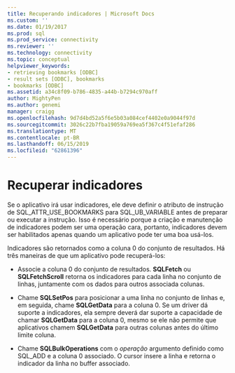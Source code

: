 ```yaml
---
title: Recuperando indicadores | Microsoft Docs
ms.custom: ''
ms.date: 01/19/2017
ms.prod: sql
ms.prod_service: connectivity
ms.reviewer: ''
ms.technology: connectivity
ms.topic: conceptual
helpviewer_keywords:
- retrieving bookmarks [ODBC]
- result sets [ODBC], bookmarks
- bookmarks [ODBC]
ms.assetid: a34c8f09-b786-4835-a44b-b7294c970aff
author: MightyPen
ms.author: genemi
manager: craigg
ms.openlocfilehash: 9d7d4bd52a5f6e5b03a084cef4402e0a9044f97d
ms.sourcegitcommit: 3026c22b7fba19059a769ea5f367c4f51efaf286
ms.translationtype: MT
ms.contentlocale: pt-BR
ms.lasthandoff: 06/15/2019
ms.locfileid: "62861396"
---
```

# <a name="retrieving-bookmarks"></a>Recuperar indicadores
Se o aplicativo irá usar indicadores, ele deve definir o atributo de instrução de SQL_ATTR_USE_BOOKMARKS para SQL_UB_VARIABLE antes de preparar ou executar a instrução. Isso é necessário porque a criação e manutenção de indicadores podem ser uma operação cara, portanto, indicadores devem ser habilitados apenas quando um aplicativo pode ter uma boa usá-los.  
  
 Indicadores são retornados como a coluna 0 do conjunto de resultados. Há três maneiras de que um aplicativo pode recuperá-los:  
  
-   Associe a coluna 0 do conjunto de resultados. **SQLFetch** ou **SQLFetchScroll** retorna os indicadores para cada linha no conjunto de linhas, juntamente com os dados para outros associada colunas.  
  
-   Chame **SQLSetPos** para posicionar a uma linha no conjunto de linhas e, em seguida, chame **SQLGetData** para a coluna 0. Se um driver dá suporte a indicadores, ela sempre deverá dar suporte a capacidade de chamar **SQLGetData** para a coluna 0, mesmo se ele não permite que aplicativos chamem **SQLGetData** para outras colunas antes do último limite coluna.  
  
-   Chame **SQLBulkOperations** com o *operação* argumento definido como SQL_ADD e a coluna 0 associado. O cursor insere a linha e retorna o indicador da linha no buffer associado.
